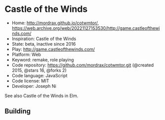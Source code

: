 # Castle of the Winds

- Home: http://mordrax.github.io/cotwmtor/, https://web.archive.org/web/20221127153530/http://game.castleofthewinds.com/
- Inspiration: Castle of the Winds
- State: beta, inactive since 2016
- Play: http://game.castleofthewinds.com/
- Platform: Web
- Keyword: remake, role playing
- Code repository: https://github.com/mordrax/cotwmtor.git (@created 2015, @stars 16, @forks 2)
- Code language: JavaScript
- Code license: MIT
- Developer: Joseph Ni

See also Castle of the Winds in Elm.

## Building
